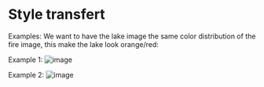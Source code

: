 # Style transfert

Examples:
We want to have the lake image the same color distribution of the fire image, this make the lake look orange/red:

Example 1:
![image](https://github.com/user-attachments/assets/11132cf4-56bb-47bd-9b65-24f0d2f93278)

Example 2:
![image](https://github.com/user-attachments/assets/971a89c0-781e-46ee-b6e1-7d7f5f64149f)
